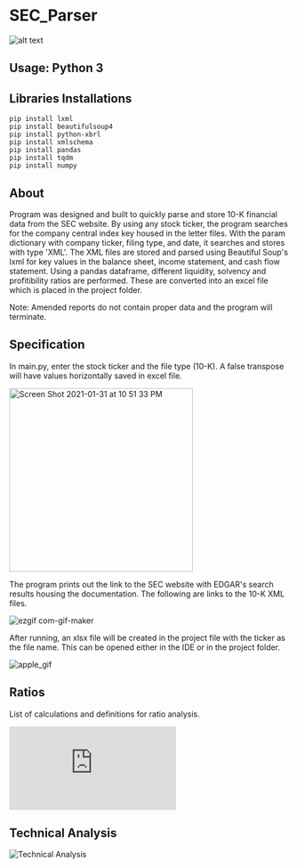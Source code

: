 # SEC_Parser

![alt text](https://forthebadge.com/images/badges/made-with-python.svg) 

## Usage: Python 3

## Libraries Installations
```
pip install lxml
pip install beautifulsoup4
pip install python-xbrl
pip install xmlschema
pip install pandas
pip install tqdm
pip install numpy
```

## About
Program was designed and built to quickly parse and store 10-K financial data from the SEC website. By using any stock ticker, the program searches for the company central index key housed in the letter files. With the param dictionary with company ticker, filing type, and date, it searches and stores with type 'XML'. The XML files are stored and parsed using Beautiful Soup's lxml for key values in the balance sheet, income statement, and cash flow statement. Using a pandas dataframe, different liquidity, solvency and profitibility ratios are performed. These are converted into an excel file which is placed in the project folder.


Note: Amended reports do not contain proper data and the program will terminate. 

## Specification
In main.py, enter the stock ticker and the file type (10-K). A false transpose will have values horizontally saved in excel file.

<img width="330" alt="Screen Shot 2021-01-31 at 10 51 33 PM" src="https://user-images.githubusercontent.com/56742122/106424377-eb058e00-6416-11eb-8f1f-26b5c5f8f76d.png">

The program prints out the link to the SEC website with EDGAR's search results housing the documentation. The following are links to the 10-K XML files.

![ezgif com-gif-maker](https://user-images.githubusercontent.com/56742122/106427380-1c348d00-641c-11eb-843f-f62988727df0.gif)


After running, an xlsx file will be created in the project file with the ticker as the file name. This can be opened either in the IDE or in the project folder.

![apple_gif](https://user-images.githubusercontent.com/56742122/106561512-aa247c80-64dd-11eb-9798-b80086ce54ac.gif)


## Ratios 
List of calculations and definitions for ratio analysis. 

![Ratio Derivations](https://github.com/mcalmette/SEC_Parser/blob/master/Ratios.md)

## Technical Analysis
![Technical Analysis](https://github.com/mcalmette/TechnicalAnalysis)
